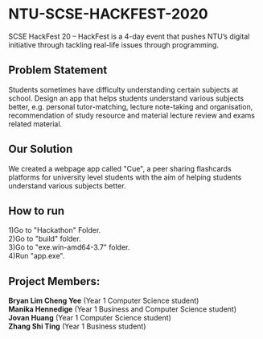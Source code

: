 # NTU-SCSE-HACKFEST-2020

SCSE HackFest 20  – HackFest is a 4-day event that pushes NTU’s digital initiative through tackling real-life issues through programming.

## Problem Statement
Students sometimes have difficulty understanding certain subjects at school. Design an app that helps students understand various subjects better, e.g. personal tutor-matching, lecture note-taking and organisation, recommendation of study resource and material lecture review and exams related material.

## Our Solution
We created a webpage app called "Cue", a peer sharing flashcards platforms for university level students with the aim of helping students understand various subjects better.

## How to run
1)Go to "Hackathon" Folder.  
2)Go to "build" folder.  
3)Go to "exe.win-amd64-3.7" folder.  
4)Run "app.exe".  

## Project Members:  
**Bryan Lim Cheng Yee** (Year 1 Computer Science student)  
**Manika Hennedige** (Year 1 Business and Computer Science student)  
**Jovan Huang** (Year 1 Computer Science student)  
**Zhang Shi Ting** (Year 1 Business student)
